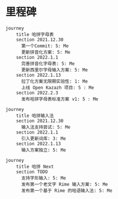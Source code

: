 # 里程碑

```mermaid
journey
    title 哈拼字母表
    section 2021.12.30
      第一个Commit: 5: Me
      更新拼音化方案: 5: Me
    section 2022.1.1
      完善拼音化字母表: 5: Me
      更新西里尔字母输入方案: 5: Me
    section 2022.1.13
      拉丁化方案无限期实验性: 1: Me
      上线 Open Kazazh 项目: 5 : Me
    section 2022.2.3
      发布哈拼字母表标准方案 v1: 5 : Me
```

```mermaid
journey
    title 哈拼输入法
    section 2021.12.30
      输入法支持尝试: 5: Me
    section 2022.1.1
      引入更新词库: 3: Me
    section 2022.1.13
      输入方案独立: 5: Me
```

```mermaid
journey
    title 哈拼 Next
    section TODO
      支持字形输入: 5: Me
      发布第一个老文字 Rime 输入方案: 5: Me
      发布第一个基于 Rime 的哈语输入法: 5: Me
```

<!-- - 2022.1.1
  - [引入更新词库](https://github.com/HerbertHe/rime-kz-experiment/commit/2ace6754e689b79561aa1186b67137532340864c)
  - [更新西里尔字母输入方案](https://github.com/HerbertHe/rime-kz-experiment/commit/9b9e6f682093c44ba2cc742f24b71672d917d910)
  - [完善拼音化字母表](https://github.com/HerbertHe/rime-kz-experiment/commit/d37533fe5902ff7292a308ac712774bee0eb3d90)
- 2021.12.30
  - [输入法支持尝试](https://github.com/HerbertHe/rime-kz-experiment/commit/305459eb845a2d0e083167ac6ff9ea6fe68a613d)
  - [更新拼音化方案](https://github.com/HerbertHe/rime-kz-experiment/commit/bb5dad9388aa0b6bc3078a51a998d03463147e0a)
  - [First Commit](https://github.com/HerbertHe/rime-kz-experiment/commit/7ed18f48458a2cf55395bf85372c3f82823e4994) -->
